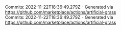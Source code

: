 Commits: 2022-11-22T18:36:49.279Z - Generated via https://github.com/marketplace/actions/artificial-grass
<br>
Commits: 2022-11-22T18:36:49.279Z - Generated via https://github.com/marketplace/actions/artificial-grass
<br>

